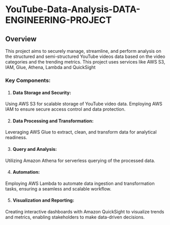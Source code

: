 # YouTube-Data-Analysis-DATA-ENGINEERING-PROJECT

## Overview
This project aims to securely manage, streamline, and perform analysis on the structured and semi-structured YouTube videos data based on the video categories and the trending metrics.
This project uses services like AWS S3, IAM, Glue, Athena, Lambda and QuickSight

### Key Components:

1. #### Data Storage and Security:

Using AWS S3 for scalable storage of YouTube video data.
Employing AWS IAM to ensure secure access control and data protection.

2. #### Data Processing and Transformation:

Leveraging AWS Glue to extract, clean, and transform data for analytical readiness.

3. #### Query and Analysis:

Utilizing Amazon Athena for serverless querying of the processed data.

4. #### Automation:

Employing AWS Lambda to automate data ingestion and transformation tasks, ensuring a seamless and scalable workflow.

5. #### Visualization and Reporting:

Creating interactive dashboards with Amazon QuickSight to visualize trends and metrics, enabling stakeholders to make data-driven decisions.
